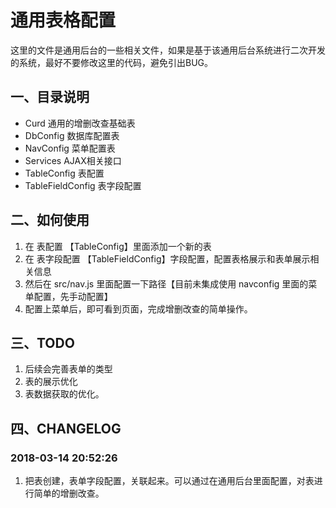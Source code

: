 # 通用表格配置

这里的文件是通用后台的一些相关文件，如果是基于该通用后台系统进行二次开发的系统，最好不要修改这里的代码，避免引出BUG。 

## 一、目录说明

- Curd  通用的增删改查基础表
- DbConfig 数据库配置表
- NavConfig 菜单配置表
- Services AJAX相关接口
- TableConfig 表配置
- TableFieldConfig 表字段配置

## 二、如何使用

1. 在 表配置 【TableConfig】里面添加一个新的表
2. 在 表字段配置 【TableFieldConfig】字段配置，配置表格展示和表单展示相关信息
3. 然后在  src/nav.js 里面配置一下路径【目前未集成使用 navconfig 里面的菜单配置，先手动配置】
4. 配置上菜单后，即可看到页面，完成增删改查的简单操作。


## 三、TODO

1. 后续会完善表单的类型
2. 表的展示优化
3. 表数据获取的优化。

## 四、CHANGELOG

### 2018-03-14 20:52:26

1. 把表创建，表单字段配置，关联起来。可以通过在通用后台里面配置，对表进行简单的增删改查。


